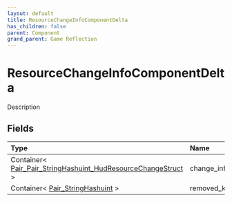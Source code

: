 ```yaml
---
layout: default
title: ResourceChangeInfoComponentDelta
has_children: false
parent: Component
grand_parent: Game Reflection
---
```

# ResourceChangeInfoComponentDelta
Description 

## Fields

| Type | Name |
|:----------|:--------------|
| Container< [Pair_Pair_StringHashuint_HudResourceChangeStruct](/riftbreaker-wiki/docs/game-reflection/classes/pair__pair__string_hashuint__hud_resource_change_struct/) > | change_info |
| Container< [Pair_StringHashuint](/riftbreaker-wiki/docs/game-reflection/classes/pair__string_hashuint/) > | removed_keys |

